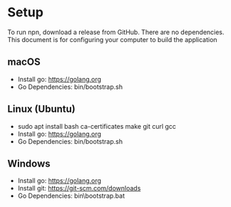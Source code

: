 # Setup

To run npn, download a release from GitHub. There are no dependencies. 
This document is for configuring your computer to build the application

## macOS

- Install go: https://golang.org
- Go Dependencies: bin/bootstrap.sh

## Linux (Ubuntu)

- sudo apt install bash ca-certificates make git curl gcc
- Install go: https://golang.org
- Go Dependencies: bin/bootstrap.sh

## Windows

- Install go: https://golang.org
- Install git: https://git-scm.com/downloads
- Go Dependencies: bin\bootstrap.bat
